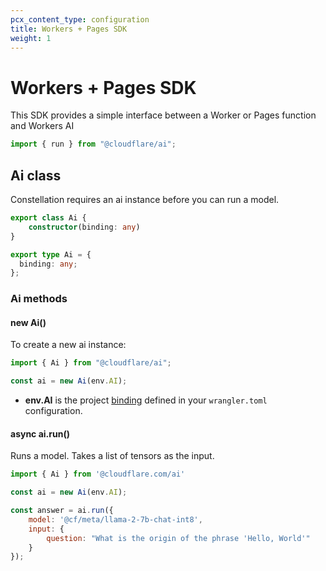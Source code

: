 ```yaml
---
pcx_content_type: configuration
title: Workers + Pages SDK
weight: 1
---
```


# Workers + Pages SDK

This SDK provides a simple interface between a Worker or Pages function and Workers AI 

```javascript
import { run } from "@cloudflare/ai";
```

## Ai class

Constellation requires an ai instance before you can run a model.


```typescript
export class Ai {
    constructor(binding: any)
}

export type Ai = {
  binding: any;
};
```

### Ai methods

#### new Ai()

To create a new ai instance:

```javascript
import { Ai } from "@cloudflare/ai";

const ai = new Ai(env.AI);
```

* **env.AI** is the project [binding](/workers-ai/platform/bindings/) defined in your `wrangler.toml` configuration.

#### async ai.run()

Runs a model. Takes a list of tensors as the input.

```javascript
import { Ai } from '@cloudflare.com/ai'

const ai = new Ai(env.AI);

const answer = ai.run({
    model: '@cf/meta/llama-2-7b-chat-int8',
    input: {
        question: "What is the origin of the phrase 'Hello, World'" 
    }
});
```
